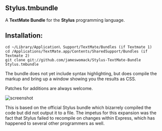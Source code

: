 Stylus.tmbundle
---------------------

A **TextMate Bundle** for the **Stylus** programming language.
    
Installation:
-------------

    cd ~/Library/Application\ Support/TextMate/Bundles (if Textmate 1)
    cd /Applications/TextMate.app/Contents/SharedSupport/Bundles (if Textmate 2)
    git clone git://github.com/jameswomack/Stylus-TextMate-Bundle Stylus.tmbundle

The bundle does not yet include syntax highlighting, but does compile the markup and bring up a window showing you the results as CSS.

Patches for additions are always welcome.

![screenshot](http://cirrostratusco.com/i/github/stylus-textmate-bundle.png)

This is based on the official Stylus bundle which bizarrely compiled the code but did not output it to a file. The impetus for this expansion was the fact that Stylus failed to recompile on changes within Express, which has happened to several other programmers as well. 

